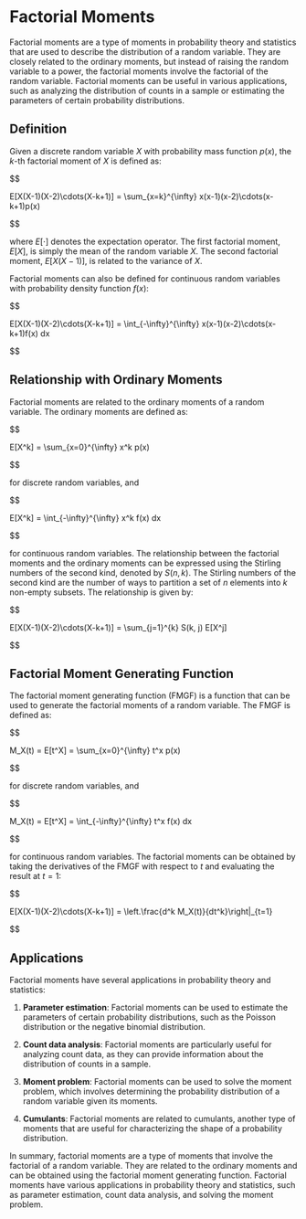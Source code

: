 # Factorial Moments

Factorial moments are a type of moments in probability theory and statistics that are used to describe the distribution of a random variable. They are closely related to the ordinary moments, but instead of raising the random variable to a power, the factorial moments involve the factorial of the random variable. Factorial moments can be useful in various applications, such as analyzing the distribution of counts in a sample or estimating the parameters of certain probability distributions.

## Definition

Given a discrete random variable $X$ with probability mass function $p(x)$, the $k$-th factorial moment of $X$ is defined as:


$$

E[X(X-1)(X-2)\cdots(X-k+1)] = \sum_{x=k}^{\infty} x(x-1)(x-2)\cdots(x-k+1)p(x)

$$


where $E[\cdot]$ denotes the expectation operator. The first factorial moment, $E[X]$, is simply the mean of the random variable $X$. The second factorial moment, $E[X(X-1)]$, is related to the variance of $X$.

Factorial moments can also be defined for continuous random variables with probability density function $f(x)$:


$$

E[X(X-1)(X-2)\cdots(X-k+1)] = \int_{-\infty}^{\infty} x(x-1)(x-2)\cdots(x-k+1)f(x) dx

$$


## Relationship with Ordinary Moments

Factorial moments are related to the ordinary moments of a random variable. The ordinary moments are defined as:


$$

E[X^k] = \sum_{x=0}^{\infty} x^k p(x)

$$


for discrete random variables, and


$$

E[X^k] = \int_{-\infty}^{\infty} x^k f(x) dx

$$


for continuous random variables. The relationship between the factorial moments and the ordinary moments can be expressed using the Stirling numbers of the second kind, denoted by $S(n, k)$. The Stirling numbers of the second kind are the number of ways to partition a set of $n$ elements into $k$ non-empty subsets. The relationship is given by:


$$

E[X(X-1)(X-2)\cdots(X-k+1)] = \sum_{j=1}^{k} S(k, j) E[X^j]

$$


## Factorial Moment Generating Function

The factorial moment generating function (FMGF) is a function that can be used to generate the factorial moments of a random variable. The FMGF is defined as:


$$

M_X(t) = E[t^X] = \sum_{x=0}^{\infty} t^x p(x)

$$


for discrete random variables, and


$$

M_X(t) = E[t^X] = \int_{-\infty}^{\infty} t^x f(x) dx

$$


for continuous random variables. The factorial moments can be obtained by taking the derivatives of the FMGF with respect to $t$ and evaluating the result at $t=1$:


$$

E[X(X-1)(X-2)\cdots(X-k+1)] = \left.\frac{d^k M_X(t)}{dt^k}\right|_{t=1}

$$


## Applications

Factorial moments have several applications in probability theory and statistics:

1. **Parameter estimation**: Factorial moments can be used to estimate the parameters of certain probability distributions, such as the Poisson distribution or the negative binomial distribution.

2. **Count data analysis**: Factorial moments are particularly useful for analyzing count data, as they can provide information about the distribution of counts in a sample.

3. **Moment problem**: Factorial moments can be used to solve the moment problem, which involves determining the probability distribution of a random variable given its moments.

4. **Cumulants**: Factorial moments are related to cumulants, another type of moments that are useful for characterizing the shape of a probability distribution.

In summary, factorial moments are a type of moments that involve the factorial of a random variable. They are related to the ordinary moments and can be obtained using the factorial moment generating function. Factorial moments have various applications in probability theory and statistics, such as parameter estimation, count data analysis, and solving the moment problem.
